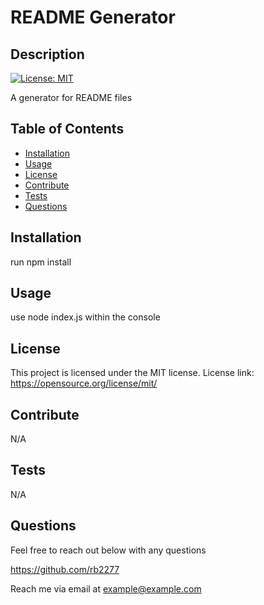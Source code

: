  # README Generator

## Description

[![License: MIT](https://img.shields.io/badge/License-MIT-yellow.svg)](https://opensource.org/licenses/MIT)

A generator for README files

## Table of Contents

- [Installation](#installation)
- [Usage](#usage)
- [License](#license)
- [Contribute](#contribute)
- [Tests](#tests)
- [Questions](#questions)

## Installation

run npm install

## Usage

use node index.js within the console

## License

This project is licensed under the MIT license.  License link: https://opensource.org/license/mit/

## Contribute

N/A

## Tests

N/A

## Questions

Feel free to reach out below with any questions

https://github.com/rb2277

Reach me via email at example@example.com